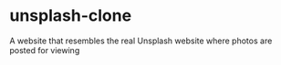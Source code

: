 # unsplash-clone
A website that resembles the real Unsplash website where photos are posted for viewing 
